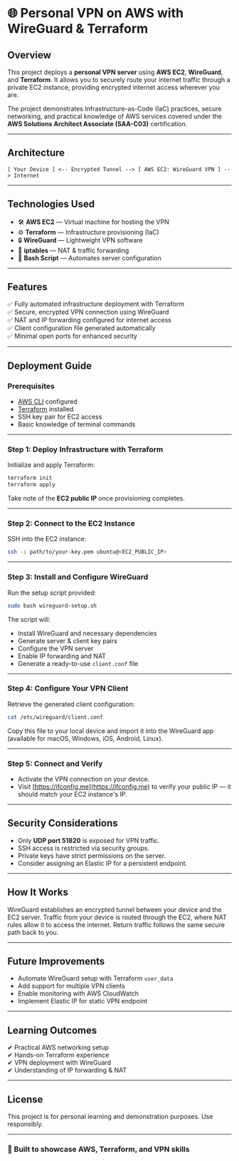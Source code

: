 
# 🌐 Personal VPN on AWS with WireGuard & Terraform

## Overview

This project deploys a **personal VPN server** using **AWS EC2**, **WireGuard**, and **Terraform**. It allows you to securely route your internet traffic through a private EC2 instance, providing encrypted internet access wherever you are.

The project demonstrates Infrastructure-as-Code (IaC) practices, secure networking, and practical knowledge of AWS services covered under the **AWS Solutions Architect Associate (SAA-C03)** certification.

---

## Architecture

```
[ Your Device ] <-- Encrypted Tunnel --> [ AWS EC2: WireGuard VPN ] --> Internet
```

---

## Technologies Used

- 🛠 **AWS EC2** — Virtual machine for hosting the VPN
- ⚙️ **Terraform** — Infrastructure provisioning (IaC)
- 🔒 **WireGuard** — Lightweight VPN software
- 🧱 **iptables** — NAT & traffic forwarding
- 📜 **Bash Script** — Automates server configuration

---

## Features

✅ Fully automated infrastructure deployment with Terraform  
✅ Secure, encrypted VPN connection using WireGuard  
✅ NAT and IP forwarding configured for internet access  
✅ Client configuration file generated automatically  
✅ Minimal open ports for enhanced security  

---

## Deployment Guide

### Prerequisites

- [AWS CLI](https://docs.aws.amazon.com/cli/latest/userguide/install-cliv2.html) configured
- [Terraform](https://developer.hashicorp.com/terraform/install) installed
- SSH key pair for EC2 access
- Basic knowledge of terminal commands

---

### Step 1: Deploy Infrastructure with Terraform

Initialize and apply Terraform:

```bash
terraform init
terraform apply
```

Take note of the **EC2 public IP** once provisioning completes.

---

### Step 2: Connect to the EC2 Instance

SSH into the EC2 instance:

```bash
ssh -i path/to/your-key.pem ubuntu@<EC2_PUBLIC_IP>
```

---

### Step 3: Install and Configure WireGuard

Run the setup script provided:

```bash
sudo bash wireguard-setup.sh
```

The script will:

- Install WireGuard and necessary dependencies
- Generate server & client key pairs
- Configure the VPN server
- Enable IP forwarding and NAT
- Generate a ready-to-use `client.conf` file

---

### Step 4: Configure Your VPN Client

Retrieve the generated client configuration:

```bash
cat /etc/wireguard/client.conf
```

Copy this file to your local device and import it into the WireGuard app (available for macOS, Windows, iOS, Android, Linux).

---

### Step 5: Connect and Verify

- Activate the VPN connection on your device.
- Visit [https://ifconfig.me](https://ifconfig.me) to verify your public IP — it should match your EC2 instance's IP.

---

## Security Considerations

- Only **UDP port 51820** is exposed for VPN traffic.
- SSH access is restricted via security groups.
- Private keys have strict permissions on the server.
- Consider assigning an Elastic IP for a persistent endpoint.

---

## How It Works

WireGuard establishes an encrypted tunnel between your device and the EC2 server. Traffic from your device is routed through the EC2, where NAT rules allow it to access the internet. Return traffic follows the same secure path back to you.

---

## Future Improvements

- Automate WireGuard setup with Terraform `user_data`
- Add support for multiple VPN clients
- Enable monitoring with AWS CloudWatch
- Implement Elastic IP for static VPN endpoint

---

## Learning Outcomes

✔ Practical AWS networking setup  
✔ Hands-on Terraform experience  
✔ VPN deployment with WireGuard  
✔ Understanding of IP forwarding & NAT  

---

## License

This project is for personal learning and demonstration purposes. Use responsibly.

---

### 🚀 Built to showcase AWS, Terraform, and VPN skills
